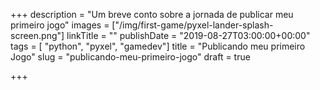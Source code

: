 +++
description = "Um breve conto sobre a jornada de publicar meu primeiro jogo"
images = ["/img/first-game/pyxel-lander-splash-screen.png"]
linkTitle = ""
publishDate = "2019-08-27T03:00:00+00:00"
tags = [ "python", "pyxel", "gamedev"]
title = "Publicando meu primeiro Jogo"
slug = "publicando-meu-primeiro-jogo"
draft = true

+++
